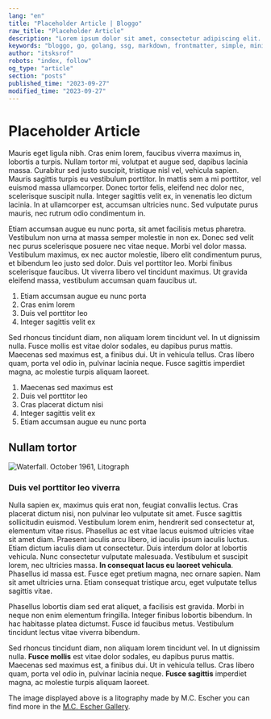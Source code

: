 ```yaml
---
lang: "en"
title: "Placeholder Article | Bloggo"
raw_title: "Placeholder Article"
description: "Lorem ipsum dolor sit amet, consectetur adipiscing elit. Pellentesque vitae mollis enim. Curabitur quis elementum libero. Sed euismod est sit amet lectus aliquet lobortis. Donec dolor nulla, tempus et pellentesque eu, vulputate sit amet ex. Aenean at leo ex. Proin varius diam placerat mauris pretium, id mollis ex ullamcorper. Duis dictum tincidunt vehicula."
keywords: "bloggo, go, golang, ssg, markdown, frontmatter, simple, minimalist"
author: "itsksrof"
robots: "index, follow"
og_type: "article"
section: "posts"
published_time: "2023-09-27"
modified_time: "2023-09-27"
---
```

# Placeholder Article
Mauris eget ligula nibh. Cras enim lorem, faucibus viverra maximus in, lobortis a turpis. Nullam tortor mi, volutpat et augue sed, dapibus lacinia massa. Curabitur sed justo suscipit, tristique nisl vel, vehicula sapien. Mauris sagittis turpis eu vestibulum porttitor. In mattis sem a mi porttitor, vel euismod massa ullamcorper. Donec tortor felis, eleifend nec dolor nec, scelerisque suscipit nulla. Integer sagittis velit ex, in venenatis leo dictum lacinia. In at ullamcorper est, accumsan ultricies nunc. Sed vulputate purus mauris, nec rutrum odio condimentum in.

Etiam accumsan augue eu nunc porta, sit amet facilisis metus pharetra. Vestibulum non urna at massa semper molestie in non ex. Donec sed velit nec purus scelerisque posuere nec vitae neque. Morbi vel dolor massa. Vestibulum maximus, ex nec auctor molestie, libero elit condimentum purus, et bibendum leo justo sed dolor. Duis vel porttitor leo. Morbi finibus scelerisque faucibus. Ut viverra libero vel tincidunt maximus. Ut gravida eleifend massa, vestibulum accumsan quam faucibus ut.

1. Etiam accumsan augue eu nunc porta
2. Cras enim lorem
3. Duis vel porttitor leo
4. Integer sagittis velit ex

Sed rhoncus tincidunt diam, non aliquam lorem tincidunt vel. In ut dignissim nulla. Fusce mollis est vitae dolor sodales, eu dapibus purus mattis. Maecenas sed maximus est, a finibus dui. Ut in vehicula tellus. Cras libero quam, porta vel odio in, pulvinar lacinia neque. Fusce sagittis imperdiet magna, ac molestie turpis aliquam laoreet.

1. Maecenas sed maximus est
2. Duis vel porttitor leo
3. Cras placerat dictum nisi
4. Integer sagittis velit ex
5. Etiam accumsan augue eu nunc porta

## Nullam tortor
![Waterfall. October 1961, Litograph](/bloggo/assets/2.jpg)

### Duis vel porttitor leo viverra
Nulla sapien ex, maximus quis erat non, feugiat convallis lectus. Cras placerat dictum nisi, non pulvinar leo vulputate sit amet. Fusce sagittis sollicitudin euismod. Vestibulum lorem enim, hendrerit sed consectetur at, elementum vitae risus. Phasellus ac est vitae lacus euismod ultricies vitae sit amet diam. Praesent iaculis arcu libero, id iaculis ipsum iaculis luctus. Etiam dictum iaculis diam ut consectetur. Duis interdum dolor at lobortis vehicula. Nunc consectetur vulputate malesuada. Vestibulum et suscipit lorem, nec ultricies massa. **In consequat lacus eu laoreet vehicula**. Phasellus id massa est. Fusce eget pretium magna, nec ornare sapien. Nam sit amet ultricies urna. Etiam consequat tristique arcu, eget vulputate tellus sagittis vitae.

Phasellus lobortis diam sed erat aliquet, a facilisis est gravida. Morbi in neque non enim elementum fringilla. Integer finibus lobortis bibendum. In hac habitasse platea dictumst. Fusce id faucibus metus. Vestibulum tincidunt lectus vitae viverra bibendum. 

Sed rhoncus tincidunt diam, non aliquam lorem tincidunt vel. In ut dignissim nulla. **Fusce mollis** est vitae dolor sodales, eu dapibus purus mattis. Maecenas sed maximus est, a finibus dui. Ut in vehicula tellus. Cras libero quam, porta vel odio in, pulvinar lacinia neque. **Fusce sagittis** imperdiet magna, ac molestie turpis aliquam laoreet.

The image displayed above is a litography made by M.C. Escher you can find more in the [M.C. Escher Gallery](https://mcescher.com/gallery/).
